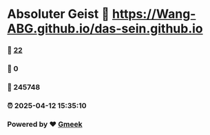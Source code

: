 # Absoluter Geist :link: https://Wang-ABG.github.io/das-sein.github.io 
### :page_facing_up: [22](https://Wang-ABG.github.io/das-sein.github.io/tag.html) 
### :speech_balloon: 0 
### :hibiscus: 245748 
### :alarm_clock: 2025-04-12 15:35:10 
### Powered by :heart: [Gmeek](https://github.com/Meekdai/Gmeek)
